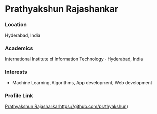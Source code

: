 # Prathyakshun Rajashankar

### Location

Hyderabad, India

### Academics

International Institute of Information Technology - Hyderabad,  India

### Interests

- Machine Learning, Algorithms, App development, Web development

### Profile Link

[Prathyakshun Rajashankar](https://github.com/Naman-Bhalla)https://github.com/prathyakshun)